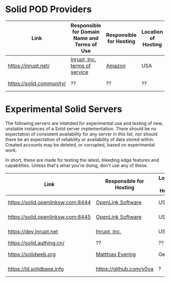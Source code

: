 # Solid POD Providers

|Link|Responsible for Domain Name and Terms of Use|Responsible for Hosting|Location of Hosting|Solid Server Version| Contact |
|------------------|------------------|-----------------|-------------------|--------------------|--------------------|
| https://inrupt.net/               | [Inrupt, Inc. terms of service](https://inrupt.com/terms-of-service) |         [Amazon](https://aws.amazon.com)          |         USA         |          NSS 5.1.1         | info@inrupt.com|
| https://solid.community/| ?? | ?? |         ??          |           NSS 4.x          | |


# Experimental Solid Servers

The following servers are intended for experimental use and testing of new, unstable instances of a Solid server implementation. There should be no expectation of consistent availability for any server in this list, nor should there be an expectation of reliability or availability of data stored within. Created accounts may be deleted, or corrupted, based on experimental work.

In short, these are made for testing the latest, bleeding edge features and capabilities. Unless that's what you're doing, don't use any of these.

| Link | Responsible for Hosting| Location of Hosting | Solid Server Version |
|-------------------|-------------------|-------------------|-------------------|
| https://solid.openlinksw.com:8444 |   [OpenLink Software](https://www.openlinksw.com/)  |         USA         |        NSS 4.x       |
| https://solid.openlinksw.com:8445 |   [OpenLink Software](https://www.openlinksw.com/)  |         USA         |        NSS 5.x       |
| https://dev.inrupt.net |  [Inrupt, Inc.](https://www.inrupt.com/)  |         USA         |        NSS 5.x       |
| https://solid.authing.cn/         |                          ??                         |                        ??                         |         ??          |          ??          |
| https://solidweb.org         |                         [Matthias Evering](https://github.com/ewingson)                      |                        Germany                         |         NSS 5.x          |        
| https://ld.solidbase.info | https://github.com/y0va| ? | NSS 5.1.0 |


